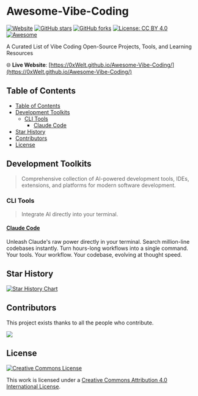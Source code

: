 # Awesome-Vibe-Coding

[![Website](https://img.shields.io/website?url=https%3A%2F%2F0xWelt.github.io%2FAwesome-Vibe-Coding%2F&label=Live%20Site)](https://0xWelt.github.io/Awesome-Vibe-Coding/)
[![GitHub stars](https://img.shields.io/github/stars/0xWelt/Awesome-Vibe-Coding?style=social)](https://github.com/0xWelt/Awesome-Vibe-Coding)
[![GitHub forks](https://img.shields.io/github/forks/0xWelt/Awesome-Vibe-Coding?style=social)](https://github.com/0xWelt/Awesome-Vibe-Coding/fork)
[![License: CC BY 4.0](https://img.shields.io/badge/License-CC%20BY%204.0-lightgrey.svg)](https://creativecommons.org/licenses/by/4.0/)
[![Awesome](https://awesome.re/badge.svg)](https://awesome.re)

A Curated List of Vibe Coding Open-Source Projects, Tools, and Learning Resources

🌐 **Live Website**: [https://0xWelt.github.io/Awesome-Vibe-Coding/](https://0xWelt.github.io/Awesome-Vibe-Coding/)

## Table of Contents

- [Table of Contents](#table-of-contents)
- [Development Toolkits](#development-toolkits)
  - [CLI Tools](#cli-tools)
    - [Claude Code](#claude-code)
- [Star History](#star-history)
- [Contributors](#contributors)
- [License](#license)

## Development Toolkits

> Comprehensive collection of AI-powered development tools, IDEs, extensions, and platforms for modern software development.

### CLI Tools

> Integrate AI directly into your terminal.

#### [Claude Code](https://www.anthropic.com/claude-code)

Unleash Claude's raw power directly in your terminal. Search million-line
codebases instantly. Turn hours-long workflows into a single command. Your
tools. Your workflow. Your codebase, evolving at thought speed.


## Star History

[![Star History Chart](https://api.star-history.com/svg?repos=0xWelt/Awesome-Vibe-Coding&type=Date)](https://star-history.com/#0xWelt/Awesome-Vibe-Coding&Date)

## Contributors

This project exists thanks to all the people who contribute.

<a href="https://github.com/0xWelt/Awesome-Vibe-Coding/graphs/contributors">
  <img src="https://contrib.rocks/image?repo=0xWelt/Awesome-Vibe-Coding" />
</a>

## License

[![Creative Commons License](http://i.creativecommons.org/l/by/4.0/88x31.png)](https://creativecommons.org/licenses/by/4.0/)

This work is licensed under a
[Creative Commons Attribution 4.0 International License](http://creativecommons.org/licenses/by/4.0/).

[OSS Icon]: https://jaywcjlove.github.io/sb/ico/min-oss.svg 'Open Source Software'
[Freeware Icon]: https://jaywcjlove.github.io/sb/ico/min-free.svg 'Freeware'
[app-store Icon]: https://jaywcjlove.github.io/sb/ico/min-app-store.svg 'App Store Software'
[awesome-list Icon]: https://jaywcjlove.github.io/sb/ico/min-awesome.svg 'Awesome List'
